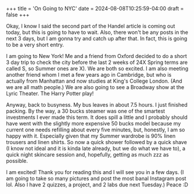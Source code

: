 +++
title = 'On Going to NYC'
date = 2024-08-08T10:25:59-04:00
draft = false
+++

Okay, I know I said the second part of the Handel article is coming out today,
but this is going to have to wait. Also, there won't be any posts in the next 3 days,
but I am gonna try and catch up after that. In fact, this is going to be a very short
entry.

I am going to New York! Me and a friend from Oxford decided to do a short 3 day
trip to check the city before the last 2 weeks of 24X Spring terms are called S,
so Summer ones are X). We are both so excited. I am also meeting another friend
whom I met a few years ago in Cambridge, but who is actually from Manhattan and now
studies at King's College London. (And we are all math people.) We are also going
to see a Broadway show at the Lyric Theater. The Harry Potter play!

Anyway, back to busyness. My bus leaves in about 7.5 hours. I
just finished packing. By the way, a 30 bucks steamer was one of the smartest
investments I ever made this term. It does spill a little and I probably should
have went with the slightly more expensive 50 bucks model because my current one
needs refilling about every five minutes, but, honestly, I am so happy with it.
Especially given that my Summer wardrobe is 90% linen trousers and linen shirts.
So now a quick shower followed by a quick shave (I know not ideal and it is kinda
late already, but we do what we have to), a quick night skincare session and,
hopefully, getting as much zzz as possible.

I am excited! Thank you for reading this and I will see you in a few days. (I am going
to take so many pictures and post the most banal Instagram post lol. Also I have
2 quizzes, a project, and 2 labs due next Tuesday.) Peace :D
